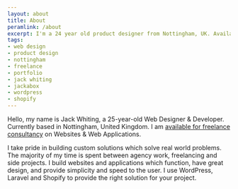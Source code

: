 ```yaml
---
layout: about
title: About
peramlink: /about
excerpt: I'm a 24 year old product designer from Nottingham, UK. Available for Freelance Work in Web Design, UI/UX and Front-End Development.
tags:
- web design
- product design
- nottingham
- freelance
- portfolio
- jack whiting
- jackabox
- wordpress
- shopify
---
```

Hello, my name is Jack Whiting, a 25-year-old Web Designer & Developer. Currently based in Nottingham, United Kingdom. I am <a href="{{ site.url }}/contact" title="Contact Me for Work">available for freelance consultancy</a> on Websites & Web Applications.

I take pride in building custom solutions which solve real world problems. The majority of my time is spent between agency work, freelancing and side projects. I build websites and applications which function, have great design, and provide simplicity and speed to the user. I use WordPress, Laravel and Shopify to provide the right solution for your project.